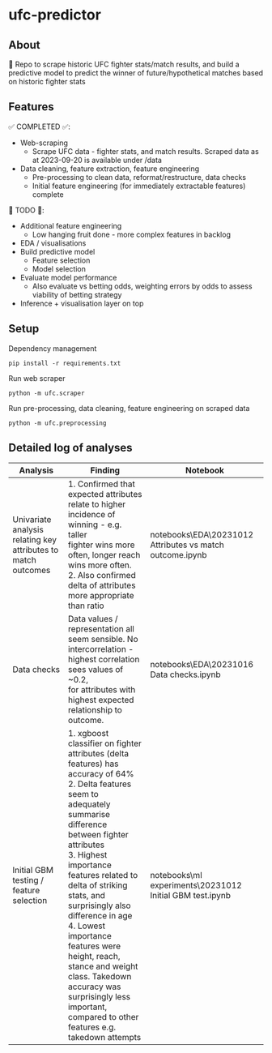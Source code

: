 # ufc-predictor

## About
🥊 Repo to scrape historic UFC fighter stats/match results, and build a predictive model to predict the winner of future/hypothetical matches based on historic fighter stats

## Features
✅ COMPLETED ✅:
- Web-scraping
  - Scrape UFC data - fighter stats, and match results. Scraped data as at 2023-09-20 is available under /data
- Data cleaning, feature extraction, feature engineering
  - Pre-processing to clean data, reformat/restructure, data checks
  - Initial feature engineering (for immediately extractable features) complete

🚧 TODO 🚧:
- Additional feature engineering
  - Low hanging fruit done - more complex features in backlog
- EDA / visualisations
- Build predictive model
    - Feature selection
    - Model selection
- Evaluate model performance
  - Also evaluate vs betting odds, weighting errors by odds to assess viability of betting strategy
- Inference + visualisation layer on top

## Setup
Dependency management
```
pip install -r requirements.txt
```
Run web scraper
```
python -m ufc.scraper
```
Run pre-processing, data cleaning, feature engineering on scraped data
```
python -m ufc.preprocessing
```

## Detailed log of analyses

| Analysis | Finding | Notebook |
| --- | --- | --- |
| Univariate analysis relating key attributes to match outcomes | 1. Confirmed that expected attributes relate to higher incidence of winning - e.g. taller <br />fighter wins more often, longer reach wins more often. <br /> 2. Also confirmed delta of attributes more appropriate than ratio | notebooks\EDA\20231012 Attributes vs match outcome.ipynb |
| Data checks | Data values / representation all seem sensible. No intercorrelation - highest correlation sees values of ~0.2, <br /> for attributes with highest expected relationship to outcome. | notebooks\EDA\20231016 Data checks.ipynb |
| Initial GBM testing / feature selection | 1. xgboost classifier on fighter attributes (delta features) has accuracy of 64% <br /> 2. Delta features seem to adequately summarise difference between fighter attributes <br /> 3. Highest importance features related to delta of striking stats, and surprisingly also difference in age <br /> 4. Lowest importance features were height, reach, stance and weight class. Takedown accuracy was <br /> surprisingly less important, compared to other features e.g. takedown attempts | notebooks\ml experiments\20231012 Initial GBM test.ipynb |
